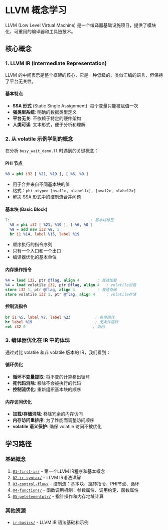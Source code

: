 # LLVM 概念学习

LLVM (Low Level Virtual Machine) 是一个编译器基础设施项目，提供了模块化、可重用的编译器和工具链技术。

## 核心概念

### 1. LLVM IR (Intermediate Representation)
LLVM 的中间表示是整个框架的核心，它是一种低级的、类似汇编的语言，但保持了平台无关性。

#### 基本特点
- **SSA 形式** (Static Single Assignment): 每个变量只能被赋值一次
- **强类型系统**: 明确的数据类型定义
- **平台无关**: 不依赖于特定的硬件架构
- **人类可读**: 文本形式，便于分析和理解

### 2. 从 volatile 示例学到的概念

在分析 `busy_wait_demo.ll` 时遇到的关键概念：

#### PHI 节点
```llvm
%8 = phi i32 [ %21, %19 ], [ %6, %0 ]
```
- 用于合并来自不同基本块的值
- 格式：`phi <type> [<val1>, <label1>], [<val2>, <label2>]`
- 解决 SSA 形式中的控制流合并问题

#### 基本块 (Basic Block)
```llvm
7:                                    ; 基本块标签
  %8 = phi i32 [ %21, %19 ], [ %6, %0 ]
  %9 = add nsw i32 %8, 1
  br i1 %14, label %15, label %19
```
- 顺序执行的指令序列
- 只有一个入口和一个出口
- 编译器优化的基本单位

#### 内存操作指令
```llvm
%4 = load i32, ptr @flag, align 4        ; 普通加载
%4 = load volatile i32, ptr @flag, align 4   ; volatile加载
store i32 1, ptr @flag, align 4          ; 普通存储
store volatile i32 1, ptr @flag, align 4     ; volatile存储
```

#### 控制流指令
```llvm
br i1 %5, label %7, label %23           ; 条件跳转
br label %19                            ; 无条件跳转
ret i32 0                              ; 返回
```

### 3. 编译器优化在 IR 中的体现

通过对比 volatile 和非 volatile 版本的 IR，我们看到：

#### 循环优化
- **循环不变量提取**: 将不变的计算移出循环
- **死代码消除**: 移除不会被执行的代码
- **控制流优化**: 重新组织基本块的顺序

#### 内存访问优化
- **加载/存储消除**: 移除冗余的内存访问
- **内存访问重排序**: 为了性能而调整访问顺序
- **volatile 语义保护**: 确保 volatile 访问不被优化

## 学习路径

### 基础概念
1. [`01-first-ir/`](01-first-ir/) - 第一个LLVM IR程序和基本概念
2. [`02-ir-syntax/`](02-ir-syntax/) - LLVM IR语法详解
3. [`03-control-flow/`](03-control-flow/) - 控制流：基本块、跳转指令、PHI节点、循环
4. [`04-functions/`](04-functions/) - 函数调用机制：参数属性、调用约定、函数属性
5. [`05-getelementptr/`](05-getelementptr/) - 指针操作和内存地址计算

### 其他资源
- [`ir-basics/`](ir-basics/) - LLVM IR 语法基础和示例